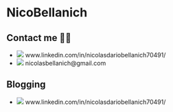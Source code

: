 # NicoBellanich
 
<h2>Contact me 🤜🤛</h2> 
<ul>
  <li> <img src="https://img.shields.io/badge/linkedin-%230077B5.svg?&style=for-the-badge&logo=linkedin&logoColor=white" /> www.linkedin.com/in/nicolasdariobellanich70491/ </li>
  <li><img src="https://img.shields.io/badge/gmail-D14836?&style=for-the-badge&logo=gmail&logoColor=white" /> nicolasbellanich@gmail.com</li>
</ul>

<h2>Blogging</h2>
<ul>
  <li> <img src="https://instagram.com/programemos.ok?igshid=1x0iqxmmgrdb2" /> www.linkedin.com/in/nicolasdariobellanich70491/ </li>
</ul>
